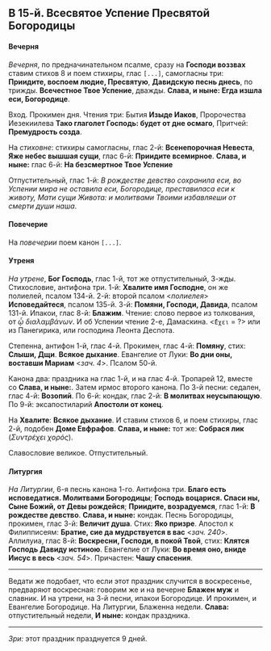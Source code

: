 
## В 15-й. Всесвятое Успение Пресвятой Богородицы

#### Вечерня

*Вечерня*, по предначинательном псалме, сразу на **Господи воззвах**
ставим стихов 8 и поем стихиры, глас `[...]`, самогласны три:
**Приидите, воспоем людие, Пресвятую**, **Давидскую песнь днесь**,
по трижды. **Всечестное Твое Успение**, дважды. **Слава, и ныне:
Егда изшла еси, Богородице**.

Вход. Прокимен дня. Чтения три: Бытия **Изыде Иаков**, Пророчества
Иезекиилева **Тако глаголет Господь: будет от дне осмаго**, Притчей:
**Премудрость созда**.

На *стиховне*: стихиры самогласны, глас 2-й: **Всенепорочная Невеста**,
**Яже небес вышшая сущи**, глас 6-й: **Приидите всемирное**.
**Слава, и ныне:** глас 6-й: **На безсмертное Твое Успение**

Отпустительный, глас 1-й: *В рождестве девство сохранила еси,
во Успении мира не оставила еси, Богородице, преставиласа еси
к животу, Мати сущи Живота: и молитвами Твоими избавляеши от смерти
души наша*.

#### Повечерие

На *повечерии* поем канон `[...]`.

#### Утреня

*На утрене*, **Бог Господь**, глас 1-й, тот же отпустительный, 3-жды.
Стихословие, антифона три. 1-й: **Хвалите имя Господне**, он же полиелей, псалом 134-й. 
2-й: второй псалом <*полиелея*> **Исповедайтеся**, псалом 135-й. 
3-й: **Помяни, Господи, Давида**, псалом 131-й. Ипакои, глас 8-й: **Блажим**. 
Чтение: слово первое из толкования, от *ᾦ διαλαμβάνων*. И об Успении чтение 2-е, Дамаскина. <`̓́Εχει` = ?> или
из Панегирика, или господина Леонта Деспота.

Степенна, антифон 1-й, глас 4-й. Прокимен, глас 4-й: **Помяну**, стих: **Слыши, Дщи**. 
**Всякое дыхание**. Евангелие от Луки: **Во дни оны, воставши Мариам** <*зач. 4*>. Псалом 50-й.

Канона два: праздника на глас 1-й, и на глас 4-й. Тропарей 12, вместе со **Слава, и ныне:**. 
Затем ирмос второго канона. 
По 3-й песни: седален, глас 4-й: **Возопий**. 
По 6-й: кондак, глас 2-й: **В молитвах неусыпающую**. 
По 9-й: эксапостиларий **Апостоли от конец**.

На **Хвалите**: **Всякое дыхание**. И ставим стихов 6, и поем стихиры,
глас 2-й, подобен **Доме Евфрафов**. **Слава, и ныне:** тот же: **Собрася лик** (*Συντρέχει χορός*).

Славословие великое. Отпустительный.

#### Литургия

*На Литургии*, 6-я песнь канона 1-го. Антифона три.
**Благо есть исповедатися. Молитвами Богородицы**;
**Господь воцарися. Спаси ны, Сыне Божий, от Девы рождейся**;
**Приидите, возрадуемся**, глас 1-й: **В рождестве девство**.
**Слава, и ныне:** кондак. 
Песнь Богородицы, прокимен, глас 3-й: **Величит душа**. Стих: **Яко призре**. 
Апостол к Филипписеям: **Братие, сие да мудрствуется в вас** <*зач. 240*>.
Аллилуиа, глас 8-й: **Воскресни, Господи, в покой Твой**, стих:
**Клятся Господь Давиду истиною**. 
Евангелие от Луки: **Во время оно, вниде Иисус в весь** <*зач. 54*>. 
Причастен: **Чашу спасения**.

---

Ведати же подобает, что если этот праздник случится в воскресенье,
предваряют воскресная: говорим же и на вечерне **Блажен муж** и славник.
И на утрени, на 3-й песни, ипакои Богородице. И прокимен, и Евангелие
Богородице. На Литургии, Блаженна недели. **Слава:** отпустительный
недели, **И ныне:** кондак праздника.

---

*Зри:* этот праздник празднуется 9 дней.
